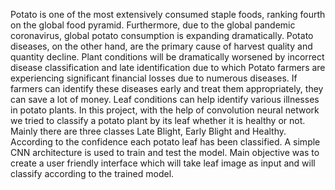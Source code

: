 Potato is one of the most extensively consumed staple foods, ranking fourth on the global food
pyramid. Furthermore, due to the global pandemic coronavirus, global potato consumption is
expanding dramatically. Potato diseases, on the other hand, are the primary cause of harvest
quality and quantity decline. Plant conditions will be dramatically worsened by incorrect disease
classification and late identification due to which Potato farmers are experiencing significant
financial losses due to numerous diseases. If farmers can identify these diseases early and treat
them appropriately, they can save a lot of money. Leaf conditions can help identify various
illnesses in potato plants. In this project, with the help of convolution neural network we tried to
classify a potato plant by its leaf whether it is healthy or not. Mainly there are three classes Late
Blight, Early Blight and Healthy. According to the confidence each potato leaf has been
classified. A simple CNN architecture is used to train and test the model. Main objective was to
create a user friendly interface which will take leaf image as input and will classify according to the trained
model.
